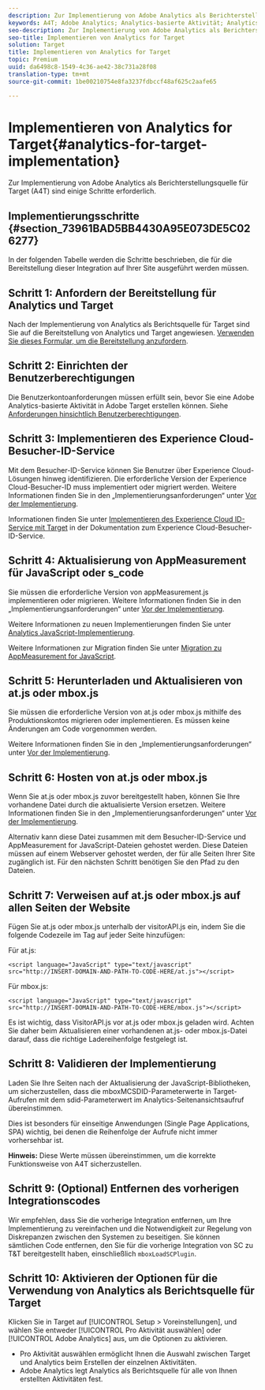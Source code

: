 ```yaml
---
description: Zur Implementierung von Adobe Analytics als Berichterstellungsquelle für Target (A4T) sind einige Schritte erforderlich.
keywords: A4T; Adobe Analytics; Analytics-basierte Aktivität; Analytics Report Suite; Report Suite; Analytics-Target-Integration; Report Suite konfigurieren
seo-description: Zur Implementierung von Adobe Analytics als Berichterstellungsquelle für Target (A4T) sind einige Schritte erforderlich.
seo-title: Implementieren von Analytics for Target
solution: Target
title: Implementieren von Analytics for Target
topic: Premium
uuid: da6498c8-1549-4c36-ae42-38c731a28f08
translation-type: tm+mt
source-git-commit: 1be00210754e8fa3237fdbccf48af625c2aafe65

---
```



# Implementieren von Analytics for Target{#analytics-for-target-implementation}

Zur Implementierung von Adobe Analytics als Berichterstellungsquelle für Target (A4T) sind einige Schritte erforderlich.

## Implementierungsschritte {#section_73961BAD5BB4430A95E073DE5C026277}

In der folgenden Tabelle werden die Schritte beschrieben, die für die Bereitstellung dieser Integration auf Ihrer Site ausgeführt werden müssen.

## Schritt 1: Anfordern der Bereitstellung für Analytics und Target

Nach der Implementierung von Analytics als Berichtsquelle für Target sind Sie auf die Bereitstellung von Analytics und Target angewiesen. [Verwenden Sie dieses Formular, um die Bereitstellung anzufordern](http://www.adobe.com/go/audiences).

## Schritt 2: Einrichten der Benutzerberechtigungen

Die Benutzerkontoanforderungen müssen erfüllt sein, bevor Sie eine Adobe Analytics-basierte Aktivität in Adobe Target erstellen können. Siehe   [Anforderungen hinsichtlich Benutzerberechtigungen](/help/c-integrating-target-with-mac/a4t/account-reqs.md).

## Schritt 3: Implementieren des Experience Cloud-Besucher-ID-Service

Mit dem Besucher-ID-Service können Sie Benutzer über Experience Cloud-Lösungen hinweg identifizieren. Die erforderliche Version der Experience Cloud-Besucher-ID muss implementiert oder migriert werden. Weitere Informationen finden Sie in den „Implementierungsanforderungen“ unter [Vor der Implementierung](/help/c-integrating-target-with-mac/a4t/before-implement.md).

Informationen finden Sie unter [Implementieren des Experience Cloud ID-Service mit Target](https://marketing.adobe.com/resources/help/en_US/mcvid/mcvid-setup-target.html) in der Dokumentation zum Experience Cloud-Besucher-ID-Service.

## Schritt 4: Aktualisierung von AppMeasurement für JavaScript oder s_code

Sie müssen die erforderliche Version von appMeasurement.js implementieren oder migrieren. Weitere Informationen finden Sie in den „Implementierungsanforderungen“ unter [Vor der Implementierung](/help/c-integrating-target-with-mac/a4t/before-implement.md).

Weitere Informationen zu neuen Implementierungen finden Sie unter [Analytics JavaScript-Implementierung](https://marketing.adobe.com/resources/help/en_US/sc/implement/js_implementation.html).

Weitere Informationen zur Migration finden Sie unter [Migration zu AppMeasurement for JavaScript](https://marketing.adobe.com/resources/help/en_US/sc/implement/?f=appmeasure_mjs_migrate).

## Schritt 5: Herunterladen und Aktualisieren von at.js oder mbox.js

Sie müssen die erforderliche Version von at.js oder mbox.js mithilfe des Produktionskontos migrieren oder implementieren. Es müssen keine Änderungen am Code vorgenommen werden.

Weitere Informationen finden Sie in den „Implementierungsanforderungen“ unter [Vor der Implementierung](/help/c-integrating-target-with-mac/a4t/before-implement.md).

## Schritt 6: Hosten von at.js oder mbox.js

Wenn Sie at.js oder mbox.js zuvor bereitgestellt haben, können Sie Ihre vorhandene Datei durch die aktualisierte Version ersetzen. Weitere Informationen finden Sie in den „Implementierungsanforderungen“ unter [Vor der Implementierung](/help/c-integrating-target-with-mac/a4t/before-implement.md).

Alternativ kann diese Datei zusammen mit dem Besucher-ID-Service und AppMeasurement for JavaScript-Dateien gehostet werden. Diese Dateien müssen auf einem Webserver gehostet werden, der für alle Seiten Ihrer Site zugänglich ist. Für den nächsten Schritt benötigen Sie den Pfad zu den Dateien.

## Schritt 7: Verweisen auf at.js oder mbox.js auf allen Seiten der Website

Fügen Sie at.js oder mbox.js unterhalb der visitorAPI.js ein, indem Sie die folgende Codezeile <head><meta http-equiv="Content-Type" content="text/html; charset=UTF-8"> im Tag auf jeder Seite hinzufügen:

Für at.js:

```
<script language="JavaScript" type="text/javascript" 
src="http://INSERT-DOMAIN-AND-PATH-TO-CODE-HERE/at.js"></script>
```

Für mbox.js:

```
<script language="JavaScript" type="text/javascript" 
src="http://INSERT-DOMAIN-AND-PATH-TO-CODE-HERE/mbox.js"></script>
```

Es ist wichtig, dass VisitorAPI.js vor at.js oder mbox.js geladen wird. Achten Sie daher beim Aktualisieren einer vorhandenen at.js- oder mbox.js-Datei darauf, dass die richtige Ladereihenfolge festgelegt ist.

## Schritt 8: Validieren der Implementierung

Laden Sie Ihre Seiten nach der Aktualisierung der JavaScript-Bibliotheken, um sicherzustellen, dass die mboxMCSDID-Parameterwerte in Target-Aufrufen mit dem sdid-Parameterwert im Analytics-Seitenansichtsaufruf übereinstimmen.

Dies ist besonders für einseitige Anwendungen (Single Page Applications, SPA) wichtig, bei denen die Reihenfolge der Aufrufe nicht immer vorhersehbar ist.

**Hinweis:** Diese Werte müssen übereinstimmen, um die korrekte Funktionsweise von A4T sicherzustellen.

## Schritt 9: (Optional) Entfernen des vorherigen Integrationscodes

Wir empfehlen, dass Sie die vorherige Integration entfernen, um Ihre Implementierung zu vereinfachen und die Notwendigkeit zur Regelung von Diskrepanzen zwischen den Systemen zu beseitigen. Sie können sämtlichen Code entfernen, den Sie für die vorherige Integration von SC zu T&amp;T bereitgestellt haben, einschließlich `mboxLoadSCPlugin`.

## Schritt 10: Aktivieren der Optionen für die Verwendung von Analytics als Berichtsquelle für Target

Klicken Sie in Target auf [!UICONTROL Setup &gt; Voreinstellungen], und wählen Sie entweder [!UICONTROL Pro Aktivität auswählen] oder [!UICONTROL Adobe Analytics] aus, um die Optionen zu aktivieren.

* Pro Aktivität auswählen ermöglicht Ihnen die Auswahl zwischen Target und Analytics beim Erstellen der einzelnen Aktivitäten.
* Adobe Analytics legt Analytics als Berichtsquelle für alle von Ihnen erstellten Aktivitäten fest.

